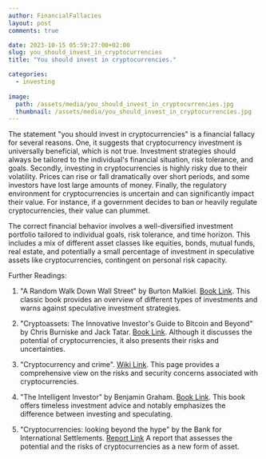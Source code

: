 ```yaml
---
author: FinancialFallacies
layout: post
comments: true

date: 2023-10-15 05:59:27:00+02:00  
slug: you_should_invest_in_cryptocurrencies
title: "You should invest in cryptocurrencies."

categories:
  - investing
  
image:
  path: /assets/media/you_should_invest_in_cryptocurrencies.jpg
  thumbnail: /assets/media/you_should_invest_in_cryptocurrencies.jpg
---
```


The statement "you should invest in cryptocurrencies" is a financial fallacy for several reasons. One, it suggests that cryptocurrency investment is universally beneficial, which is not true. Investment strategies should always be tailored to the individual's financial situation, risk tolerance, and goals. Secondly, investing in cryptocurrencies is highly risky due to their volatility. Prices can rise or fall dramatically over short periods, and some investors have lost large amounts of money. Finally, the regulatory environment for cryptocurrencies is uncertain and can significantly impact their value. For instance, if a government decides to ban or heavily regulate cryptocurrencies, their value can plummet.

The correct financial behavior involves a well-diversified investment portfolio tailored to individual goals, risk tolerance, and time horizon. This includes a mix of different asset classes like equities, bonds, mutual funds, real estate, and potentially a small percentage of investment in speculative assets like cryptocurrencies, contingent on personal risk capacity.

Further Readings:

1. "A Random Walk Down Wall Street" by Burton Malkiel. [Book Link](https://www.amazon.com/Random-Walk-Down-Wall-Street/dp/0393330338/ref=nosim?tag=financialfall-20).
This classic book provides an overview of different types of investments and warns against speculative investment strategies.

2. "Cryptoassets: The Innovative Investor's Guide to Bitcoin and Beyond" by Chris Burniske and Jack Tatar. [Book Link](https://www.amazon.com/Cryptoassets-Innovative-Investors-Bitcoin-Beyond/dp/1260026671/ref=nosim?tag=financialfall-20).
Although it discusses the potential of cryptocurrencies, it also presents their risks and uncertainties.

3. "Cryptocurrency and crime". [Wiki Link](https://en.wikipedia.org/wiki/Cryptocurrency_and_crime). 
This page provides a comprehensive view on the risks and security concerns associated with cryptocurrencies.

4. "The Intelligent Investor" by Benjamin Graham. [Book Link](https://www.amazon.com/Intelligent-Investor-Definitive-Investing-Essentials/dp/0060555661/ref=nosim?tag=financialfall-20).
This book offers timeless investment advice and notably emphasizes the difference between investing and speculating.

5. "Cryptocurrencies: looking beyond the hype" by the Bank for International Settlements. [Report Link](https://www.bis.org/publ/arpdf/ar2018e5.htm)
A report that assesses the potential and the risks of cryptocurrencies as a new form of asset.
